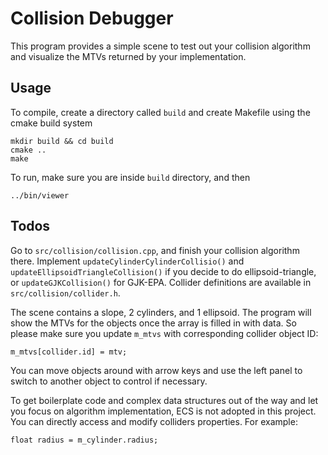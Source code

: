 # Collision Debugger

This program provides a simple scene to test out your collision algorithm and visualize the MTVs returned by your implementation.

## Usage

To compile, create a directory called `build` and create Makefile using the cmake build system

    mkdir build && cd build
    cmake ..
    make

To run, make sure you are inside `build` directory, and then

    ../bin/viewer

## Todos

Go to `src/collision/collision.cpp`, and finish your collision algorithm there. Implement `updateCylinderCylinderCollisio()` and `updateEllipsoidTriangleCollision()` if you decide to do ellipsoid-triangle, or `updateGJKCollision()` for GJK-EPA. Collider definitions are available in `src/collision/collider.h`.

The scene contains a slope, 2 cylinders, and 1 ellipsoid. The program will show the MTVs for the objects once the array is filled in with data. So please make sure you update `m_mtvs` with corresponding collider object ID:

    m_mtvs[collider.id] = mtv;

You can move objects around with arrow keys and use the left panel to switch to another object to control if necessary.

To get boilerplate code and complex data structures out of the way and let you focus on algorithm implementation, ECS is not adopted in this project. You can directly access and modify colliders properties. For example:

    float radius = m_cylinder.radius;
